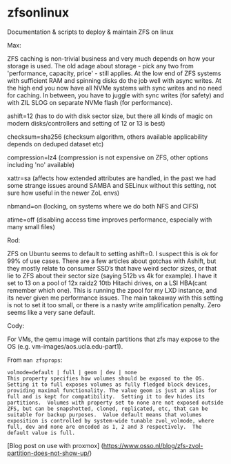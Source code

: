 # zfsonlinux
Documentation &amp; scripts to deploy &amp; maintain ZFS on linux


Max:

ZFS caching is non-trivial business and very much depends on how your storage is used.  The old adage about storage - pick any two from 'performance, capacity, price' - still applies.  At the low end of ZFS systems with sufficient RAM and spinning disks do the job well with async writes.  At the high end you now have all NVMe systems with sync writes and no need for caching.  In between, you have to juggle with sync writes (for safety) and with ZIL SLOG on separate NVMe flash (for performance). 

ashift=12 (has to do with disk sector size, but there all kinds of magic on modern disks/controllers and setting of 12 or 13 is best)

checksum=sha256 (checksum algorithm, others available applicability depends on deduped dataset etc)

compression=lz4 (compression is not expensive on ZFS, other options including 'no' available)

xattr=sa (affects how extended attributes are handled, in the past we had some strange issues around SAMBA and SELinux without this setting, not sure how useful in the newer ZoL envs)

nbmand=on (locking, on systems where we do both NFS and CIFS)

atime=off (disabling access time improves performance, especially with many small files)

Rod:

ZFS on Ubuntu seems to default to setting ashift=0. I suspect this is ok for 99% of use cases. There are a few articles about gotchas with Ashift, but they mostly relate to consumer SSD’s that have weird sector sizes, or that lie to ZFS about their sector size (saying 512b vs 4k for example). I have it set to 13 on a pool of 12x raidz2 10tb Hitachi drives, on a LSI HBA(cant remember which one). This is running the zpool for my LXD instance, and its never given me performance  issues. The main takeaway with this setting is not to set it too small, or there is a nasty write amplification penalty. Zero seems like a very sane default.

 
Cody:

For VMs, the qemu image will contain partitions that zfs may expose to the OS (e.g. vm-images/aos.ucla.edu-part1).  

From `man zfsprops`:
```
volmode=default | full | geom | dev | none
This property specifies how volumes should be exposed to the OS.  Setting it to full exposes volumes as fully fledged block devices, providing maximal functionality. The value geom is just an alias for full and is kept for compatibility.  Setting it to dev hides its partitions.  Volumes with property set to none are not exposed outside ZFS, but can be snapshotted, cloned, replicated, etc, that can be suitable for backup purposes.  Value default means that volumes exposition is controlled by system-wide tunable zvol_volmode, where full, dev and none are encoded as 1, 2 and 3 respectively.  The default value is full.
```

[Blog post on use with proxmox] (https://www.osso.nl/blog/zfs-zvol-partition-does-not-show-up/)


